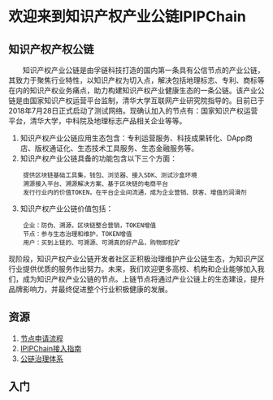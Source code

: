 # 欢迎来到知识产权产业公链IPIPChain
## 知识产权产权公链
　　知识产权产业公链是由孚链科技打造的国内第一条具有公信节点的产业公链，其致力于聚焦行业特性，以知识产权为切入点，解决包括地理标志、专利、商标等在内的知识产权业务痛点，助力构建知识产权产业健康生态的一条公链。该产业公链是由国家知识产权运营平台监制，清华大学互联网产业研究院指导的。目前已于2018年7月28日正式启动了测试网络。现确认加入的节点有：国家知识产权运营平台，清华大学，中科院及地理标志产品相关企业等等。
1.	知识产权产业公链应用生态包含：专利运营服务、科技成果转化、DApp商店、版权通证化、生态技术工具服务、生态金融服务等。
2.	知识产权产业公链具备的功能包含以下三个方面：
```
	提供区块链基础工具集，钱包、浏览器、接入SDK、测试沙盒环境
	溯源接入平台、溯源解决方案、基于区块链的电商平台
	发行行业内的价值TOKEN，在平台企业间流通，成为企业营销、获客、增值的润滑剂
```
3.	知识产权产业公链价值包括：
```
	企业：防伪、溯源，区块链整合营销，TOKEN增值
	节点：参与生态治理和维护，TOKEN增值
	用户：买到上链的、可溯源、可溯真的好产品，购物即挖矿
```
现阶段，知识产权产业公链开发者社区正积极治理维护产业公链生态，为知识产区行业提供优质的服务作出努力。未来，我们欢迎更多高校、机构和企业能够加入我们，成为知识产权产业公链的节点。上链节点将通过产业公链上的生态建设，提升品牌影响力，并最终促进整个行业积极健康的发展。



## 资源
1. [节点申请流程](https://github.com/IPIPChain/ipipchain/wiki/%E8%8A%82%E7%82%B9%E7%94%B3%E8%AF%B7%E6%B5%81%E7%A8%8B)
1. [IPIPChain接入指南](https://github.com/IPIPChain/IPIPChain-Testnet)
1. [公链治理体系](https://github.com/IPIPChain/ipipchain/wiki/%E5%85%AC%E9%93%BE%E6%B2%BB%E7%90%86%E4%BD%93%E7%B3%BB)
<a name="gettingstarted"></a>
## 入门
